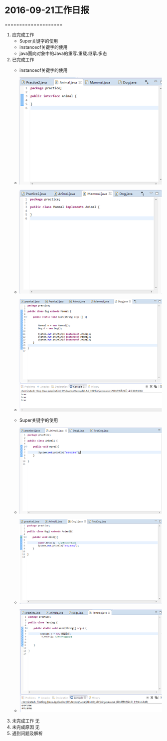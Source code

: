 # 2016-09-21工作日报
====================

1. 应完成工作
     * Super关键字的使用
     * instanceof关键字的使用
     * java面向对象中的Java的重写.重载.继承.多态
2. 已完成工作
      * instanceof关键字的使用
      * ![001](image/Animal.png)
      * ![002](image/Mammal.png)
      * ![003](image/Dog.png)
       
      * Super关键字的使用
      * ![004](image/Animal1.png)
      * ![005](image/Dog1.png)
      * ![006](image/TestDog.png)
3. 未完成工作
      无
4. 未完成原因
      无
5. 遇到问题及解析
